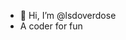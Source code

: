 - 👋 Hi, I’m @lsdoverdose
- A coder for fun 

<!---
lsdoverdose/lsdoverdose is a ✨ special ✨ repository because its `README.md` (this file) appears on your GitHub profile.
You can click the Preview link to take a look at your changes.
--->
